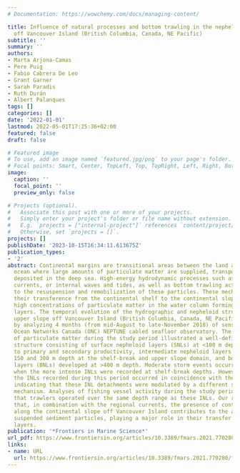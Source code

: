 ```yaml
---
# Documentation: https://wowchemy.com/docs/managing-content/

title: Influence of natural processes and bottom trawling in the nepheloid layer structure
  off Vancouver Island (British Columbia, Canada, NE Pacific)
subtitle: ''
summary: ''
authors:
- Marta Arjona-Camas
- Pere Puig
- Fabio Cabrera De Leo
- Grant Garner
- Sarah Paradis
- Ruth Durán
- Albert Palanques
tags: []
categories: []
date: '2022-01-01'
lastmod: 2022-05-01T17:25:36+02:00
featured: false
draft: false

# Featured image
# To use, add an image named `featured.jpg/png` to your page's folder.
# Focal points: Smart, Center, TopLeft, Top, TopRight, Left, Right, BottomLeft, Bottom, BottomRight.
image:
  caption: ''
  focal_point: ''
  preview_only: false

# Projects (optional).
#   Associate this post with one or more of your projects.
#   Simply enter your project's folder or file name without extension.
#   E.g. `projects = ["internal-project"]` references `content/project/deep-learning/index.md`.
#   Otherwise, set `projects = []`.
projects: []
publishDate: '2023-10-15T16:34:11.613675Z'
publication_types:
- '2'
abstract: Continental margins are transitional areas between the land and the deep
  ocean where large amounts of particulate matter are supplied, transported, and ultimately
  deposited in the deep sea. High-energy hydrodynamic processes such as storms, ocean
  currents, or internal waves and tides, as well as bottom trawling activities contribute
  to the resuspension and remobilization of these particles. These mechanisms favor
  their transference from the continental shelf to the continental slope and maintain
  high concentrations of particulate matter in the water column forming nepheloid
  layers. The temporal evolution of the hydrographic and nepheloid structure in the
  upper slope off Vancouver Island (British Columbia, Canada, NE Pacific) was assessed
  by analyzing 4 months (from mid-August to late-November 2018) of sensor data from
  Ocean Networks Canada (ONC) NEPTUNE cabled seafloor observatory. The distribution
  of particulate matter during the study period illustrated a well-defined turbidity
  structure consisting of surface nepheloid layers (SNLs) at <100 m depth associated
  to primary and secondary productivity, intermediate nepheloid layers (INLs) between
  150 and 300 m depth at the shelf-break and upper slope domain, and bottom nepheloid
  layers (BNLs) developed at >400 m depth. Moderate storm events occurred during fall
  when the more intense INLs were recorded at shelf-break depths. However, not all
  the INLs recorded during this period occurred in coincidence with these storms,
  indicating that these INL detachments were modulated by a different sediment resuspension
  mechanism. Analyses of fishing vessel activity during the study period revealed
  that trawlers operated over the same depth range as these INLs. Our results suggest
  that, in combination with the regional currents, the presence of continuous fishing
  along the continental slope off Vancouver Island contributes to the advection of
  suspended sediment particles, playing a major role in their transfer as nepheloid
  layers.
publication: '*Frontiers in Marine Science*'
url_pdf: https://www.frontiersin.org/articles/10.3389/fmars.2021.770280/full
links:
- name: URL
  url: https://www.frontiersin.org/articles/10.3389/fmars.2021.770280/full
---
```

